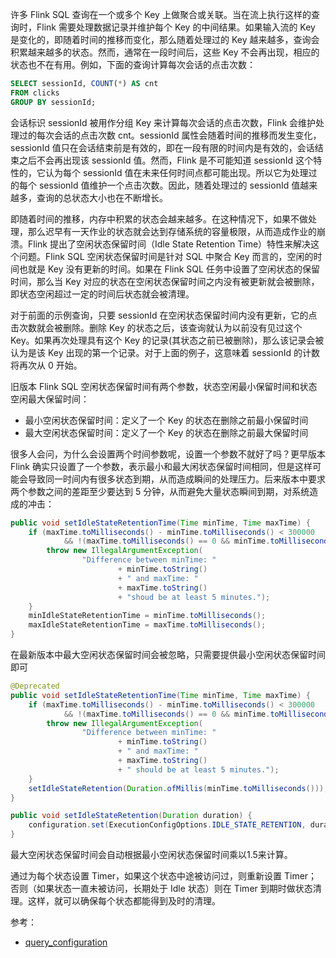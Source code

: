 许多 Flink SQL 查询在一个或多个 Key 上做聚合或关联。当在流上执行这样的查询时，Flink 需要处理数据记录并维护每个 Key 的中间结果。如果输入流的 Key 是变化的，即随着时间的推移而变化，那么随着处理过的 Key 越来越多，查询会积累越来越多的状态。然而，通常在一段时间后，这些 Key 不会再出现，相应的状态也不在有用。例如，下面的查询计算每次会话的点击次数：
```SQL
SELECT sessionId, COUNT(*) AS cnt
FROM clicks
GROUP BY sessionId;
```
会话标识 sessionId 被用作分组 Key 来计算每次会话的点击次数，Flink 会维护处理过的每次会话的点击次数 cnt。sessionId 属性会随着时间的推移而发生变化，sessionId 值只在会话结束前是有效的，即在一段有限的时间内是有效的，会话结束之后不会再出现该 sessionId 值。然而，Flink 是不可能知道 sessionId 这个特性的，它认为每个 sessionId 值在未来任何时间点都可能出现。所以它为处理过的每个 sessionId 值维护一个点击次数。因此，随着处理过的 sessionId 值越来越多，查询的总状态大小也在不断增长。

即随着时间的推移，内存中积累的状态会越来越多。在这种情况下，如果不做处理，那么迟早有一天作业的状态就会达到存储系统的容量极限，从而造成作业的崩溃。Flink 提出了空闲状态保留时间（Idle State Retention Time）特性来解决这个问题。Flink SQL 空闲状态保留时间是针对 SQL 中聚合 Key 而言的，空闲的时间也就是 Key 没有更新的时间。如果在 Flink SQL 任务中设置了空闲状态的保留时间，那么当 Key 对应的状态在空闲状态保留时间之内没有被更新就会被删除，即状态空闲超过一定的时间后状态就会被清理。

对于前面的示例查询，只要 sessionId 在空闲状态保留时间内没有更新，它的点击次数就会被删除。删除 Key 的状态之后，该查询就认为以前没有见过这个 Key。如果再次处理具有这个 Key 的记录(其状态之前已被删除)，那么该记录会被认为是该 Key 出现的第一个记录。对于上面的例子，这意味着 sessionId 的计数将再次从 0 开始。



旧版本 Flink SQL 空闲状态保留时间有两个参数，状态空闲最小保留时间和状态空闲最大保留时间：
- 最小空闲状态保留时间：定义了一个 Key 的状态在删除之前最小保留时间
- 最大空闲状态保留时间：定义了一个 Key 的状态在删除之前最大保留时间

很多人会问，为什么会设置两个时间参数呢，设置一个参数不就好了吗？更早版本 Flink 确实只设置了一个参数，表示最小和最大闲状态保留时间相同，但是这样可能会导致同一时间内有很多状态到期，从而造成瞬间的处理压力。后来版本中要求两个参数之间的差距至少要达到 5 分钟，从而避免大量状态瞬间到期，对系统造成的冲击：
```java
public void setIdleStateRetentionTime(Time minTime, Time maxTime) {
    if (maxTime.toMilliseconds() - minTime.toMilliseconds() < 300000
            && !(maxTime.toMilliseconds() == 0 && minTime.toMilliseconds() == 0)) {
        throw new IllegalArgumentException(
                "Difference between minTime: "
                        + minTime.toString()
                        + " and maxTime: "
                        + maxTime.toString()
                        + "shoud be at least 5 minutes.");
    }
    minIdleStateRetentionTime = minTime.toMilliseconds();
    maxIdleStateRetentionTime = maxTime.toMilliseconds();
}
```

在最新版本中最大空闲状态保留时间会被忽略，只需要提供最小空闲状态保留时间即可
```java
@Deprecated
public void setIdleStateRetentionTime(Time minTime, Time maxTime) {
    if (maxTime.toMilliseconds() - minTime.toMilliseconds() < 300000
            && !(maxTime.toMilliseconds() == 0 && minTime.toMilliseconds() == 0)) {
        throw new IllegalArgumentException(
                "Difference between minTime: "
                        + minTime.toString()
                        + " and maxTime: "
                        + maxTime.toString()
                        + " should be at least 5 minutes.");
    }
    setIdleStateRetention(Duration.ofMillis(minTime.toMilliseconds()));
}

public void setIdleStateRetention(Duration duration) {
    configuration.set(ExecutionConfigOptions.IDLE_STATE_RETENTION, duration);
}
```
最大空闲状态保留时间会自动根据最小空闲状态保留时间乘以1.5来计算。



通过为每个状态设置 Timer，如果这个状态中途被访问过，则重新设置 Timer；否则（如果状态一直未被访问，长期处于 Idle 状态）则在 Timer 到期时做状态清理。这样，就可以确保每个状态都能得到及时的清理。



参考：
- [query_configuration](https://nightlies.apache.org/flink/flink-docs-release-1.12/dev/table/streaming/query_configuration.html)
